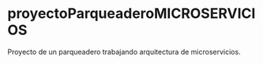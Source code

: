 # proyectoParqueaderoMICROSERVICIOS
Proyecto de un parqueadero trabajando arquitectura de microservicios.
